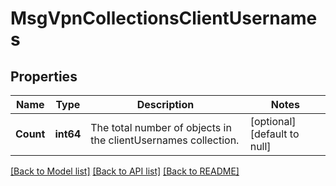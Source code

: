 # MsgVpnCollectionsClientUsernames

## Properties
Name | Type | Description | Notes
------------ | ------------- | ------------- | -------------
**Count** | **int64** | The total number of objects in the clientUsernames collection. | [optional] [default to null]

[[Back to Model list]](../README.md#documentation-for-models) [[Back to API list]](../README.md#documentation-for-api-endpoints) [[Back to README]](../README.md)

